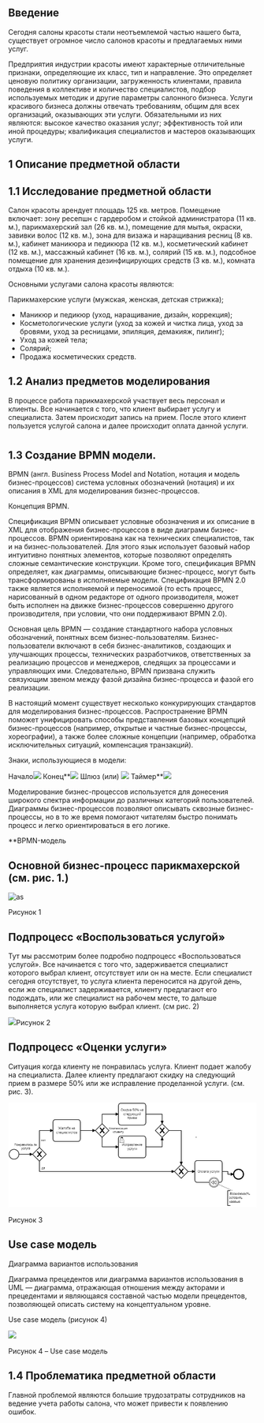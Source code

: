 
 ## Введение

Сегодня салоны красоты стали неотъемлемой частью нашего быта, существует огромное число салонов красоты и предлагаемых ними услуг.

Предприятия индустрии красоты имеют характерные отличительные признаки, определяющие их класс, тип и направление. Это определяет ценовую политику организации, загруженность клиентами, правила поведения в коллективе и количество специалистов, подбор используемых методик и другие параметры салонного бизнеса. Услуги красивого бизнеса должны отвечать требованиям, общим для всех организаций, оказывающих эти услуги. Обязательными из них являются: высокое качество оказания услуг; эффективность той или иной процедуры; квалификация специалистов и мастеров оказывающих услуги.
## 1  Описание предметной области


## 1.1 Исследование предметной области

Салон красоты арендует площадь 125 кв. метров. Помещение включает: зону ресепшн с гардеробом и стойкой администратора (11 кв. м.), парикмахерский зал (26 кв. м.), помещение для мытья, окраски, завивки волос (12 кв. м.), зона для визажа и наращивания ресниц (8 кв. м.), кабинет маникюра и педикюра (12 кв. м.), косметический кабинет (12 кв. м.), массажный кабинет (16 кв. м.), солярий (15 кв. м.), подсобное помещение для хранения дезинфицирующих средств (3 кв. м.), комната отдыха (10 кв. м.).

Основными услугами салона красоты являются:

Парикмахерские услуги (мужская, женская, детская стрижка);

- Маникюр и педикюр (уход, наращивание, дизайн, коррекция);
- Косметологические услуги (уход за кожей и чистка лица, уход за бровями, уход за ресницами, эпиляция, демакияж, пилинг);
- Уход за кожей тела;
- Солярий;
- Продажа косметических средств.

## 1.2 Анализ предметов моделирования
 В процессе работа   парикмахерской участвует весь персонал и клиенты. Все начинается с того, что клиент выбирает услугу и специалиста. Затем происходит запись на прием. После этого клиент пользуется услугой салона и далее происходит оплата данной услуги.
#
#
#

 ## 1.3 Создание BPMN модели.
BPMN (англ. Business Process Model and Notation, нотация и модель бизнес-процессов) система условных обозначений (нотация) и их описания в XML для моделирования бизнес-процессов.

Концепция BPMN.

Спецификация BPMN описывает условные обозначения и их описание в XML для отображения бизнес-процессов в виде диаграмм бизнес-процессов. BPMN ориентирована как на технических специалистов, так и на бизнес-пользователей. Для этого язык использует базовый набор интуитивно понятных элементов, которые позволяют определять сложные семантические конструкции. Кроме того, спецификация BPMN определяет, как диаграммы, описывающие бизнес-процесс, могут быть трансформированы в исполняемые модели. Спецификация BPMN 2.0 также является исполняемой и переносимой (то есть процесс, нарисованный в одном редакторе от одного производителя, может быть исполнен на движке бизнес-процессов совершенно другого производителя, при условии, что они поддерживают BPMN 2.0).

Основная цель BPMN — создание стандартного набора условных обозначений, понятных всем бизнес-пользователям. Бизнес-пользователи включают в себя бизнес-аналитиков, создающих и улучшающих процессы, технических разработчиков, ответственных за реализацию процессов и менеджеров, следящих за процессами и управляющих ими. Следовательно, BPMN призвана служить связующим звеном между фазой дизайна бизнес-процесса и фазой его реализации.

В настоящий момент существует несколько конкурирующих стандартов для моделирования бизнес-процессов. Распространение BPMN поможет унифицировать способы представления базовых концепций бизнес-процессов (например, открытые и частные бизнес-процессы, хореографии), а также более сложные концепции (например, обработка исключительных ситуаций, компенсация транзакций).

Знаки, использующиеся в модели:

Начало![](Aspose.Words.d321dc0a-afc4-4ce2-9588-b191deac4d38.001.png)		Конец**![](Aspose.Words.d321dc0a-afc4-4ce2-9588-b191deac4d38.002.png) 		     Шлюз (или)  	![](Aspose.Words.d321dc0a-afc4-4ce2-9588-b191deac4d38.003.png)	            Таймер**![](Aspose.Words.d321dc0a-afc4-4ce2-9588-b191deac4d38.004.png)            
			



Моделирование бизнес-процессов используется для донесения широкого спектра информации до различных категорий пользователей. Диаграммы бизнес-процессов позволяют описывать сквозные бизнес-процессы, но в то же время помогают читателям быстро понимать процесс и легко ориентироваться в его логике.

**BPMN-модель
## Основной бизнес-процесс парикмахерской (см. рис. 1.)


![as](https://user-images.githubusercontent.com/105608709/198399796-8e3ac7bf-8ba5-47f6-8fa3-ca01ed65b374.jpg)

Рисунок 1



















## Подпроцесс «Воспользоваться услугой»

Тут мы рассмотрим более подробно подпроцесс «Воспользоваться услугой». Все начинается с того что, задерживается специалист которого выбрал клиент, отсутствует или он на месте. Если специалист сегодня отсутствует, то услуга клиента переносится на другой день, если же специалист задерживается, клиенту предлагают его подождать, или же специалист на рабочем месте, то дальше выполняется  услуга которую выбрал клиент. (см рис. 2)











![](Aspose.Words.d321dc0a-afc4-4ce2-9588-b191deac4d38.006.png)Рисунок 2

##  Подпроцесс «Оценки услуги»

Ситуация когда клиенту не понравилась услуга. Клиент подает жалобу на специалиста. Далее клиенту предлагают скидку на следующий прием в размере 50% или же исправление проделанной услуги. (см. рис. 3).



![](Aspose.Words.d321dc0a-afc4-4ce2-9588-b191deac4d38.007.png)

Рисунок 3

##  Use case модель

Диаграмма вариантов использования

Диаграмма прецедентов или диаграмма вариантов использования в UML — диаграмма, отражающая отношения между акторами и прецедентами и являющаяся составной частью модели прецедентов, позволяющей описать систему на концептуальном уровне. 

Use case модель (рисунок 4)

![](Aspose.Words.d321dc0a-afc4-4ce2-9588-b191deac4d38.008.png)

Рисунок 4 – Use case модель



## 1.4 Проблематика предметной области

Главной проблемой являются большие трудозатраты сотрудников на ведение учета работы салона, что может привести к появлению ошибок.




